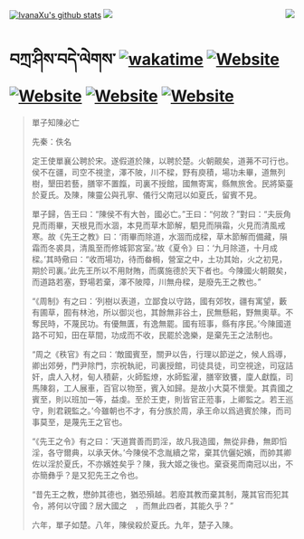 [![IvanaXu's github stats](https://github-readme-stats.vercel.app/api?username=IvanaXu&theme=codeSTACKr)](https://github.com/anuraghazra/github-readme-stats)
<img align="right" src="https://github-readme-stats.vercel.app/api/top-langs/?username=IvanaXu&langs_count=8&theme=codeSTACKr" />
<img src="https://github-readme-stats.vercel.app/api/wakatime?username=IvanaXu&layout=compact&langs_count=8&theme=codeSTACKr&custom_title=Programming&nbsp;Times&nbsp;(Since&nbsp;Jul.29.2021)&range=all_time" />
# བཀྲ་ཤིས་བདེ་ལེགས་	[![wakatime](https://wakatime.com/badge/user/5043ee4a-e361-4607-9d47-d557f2005d05.svg)](https://wakatime.com/@5043ee4a-e361-4607-9d47-d557f2005d05)	[![Website](https://img.shields.io/website?label=tianchi&up_color=orange&up_message=IvanaXu&url=https%3A%2F%2Fshields.io)](https://tianchi.aliyun.com/home/science/scienceDetail?userId=1095279182618)	[![Website](https://img.shields.io/website?label=yuque&up_color=green&up_message=IvanaXu&url=https%3A%2F%2Fshields.io)](https://www.yuque.com/ivanaxu)	[![Website](https://img.shields.io/website?label=leetcode&up_color=yellow&up_message=IvanaXu&url=https%3A%2F%2Fshields.io)](https://leetcode.cn/u/ivanaxu)	[![Website](https://img.shields.io/website?label=aistudio&up_color=violet&up_message=IvanaXu&url=https%3A%2F%2Fshields.io)](https://aistudio.baidu.com/aistudio/personalcenter/thirdview/979775)
> 單子知陳必亡
> 
> 先秦：佚名 
> 
> 定王使單襄公聘於宋。遂假道於陳，以聘於楚。火朝覿矣，道茀不可行也。侯不在疆，司空不視塗，澤不陂，川不樑，野有庾積，場功未畢，道無列樹，墾田若藝，膳宰不置餼，司裏不授館，國無寄寓，縣無旅舍。民將築臺於夏氏。及陳，陳靈公與孔寧、儀行父南冠以如夏氏，留賓不見。
> 
> 單子歸，告王曰：“陳侯不有大咎，國必亡。”王曰：“何故？”對曰：“夫辰角見而雨畢，天根見而水涸，本見而草木節解，駟見而隕霜，火見而清風戒寒。故《先王之教》曰：‘雨畢而除道，水涸而成樑，草木節解而備藏，隕霜而冬裘具，清風至而修城郭宮室。’故《夏令》曰：‘九月除道，十月成樑。’其時儆曰：“收而場功，待而畚梮，營室之中，土功其始，火之初見，期於司裏。’此先王所以不用財賄，而廣施德於天下者也。今陳國火朝覿矣，而道路若塞，野場若棄，澤不陂障，川無舟樑，是廢先王之教也。”
> 
> “《周制》有之曰：‘列樹以表道，立鄙食以守路，國有郊牧，疆有寓望，藪有圃草，囿有林池，所以御災也，其餘無非谷土，民無懸耜，野無奧草。不奪民時，不蔑民功。有優無匱，有逸無罷。國有班事，縣有序民。’今陳國道路不可知，田在草間，功成而不收，民罷於逸樂，是棄先王之法制也。
> 
> “周之《秩官》有之曰：‘敵國賓至，關尹以告，行理以節逆之，候人爲導，卿出郊勞，門尹除門，宗祝執祀，司裏授館，司徒具徒，司空視途，司寇詰奸，虞人入材，甸人積薪，火師監燎，水師監濯，膳宰致饔，廩人獻餼，司馬陳芻，工人展車，百官以物至，賓入如歸。是故小大莫不懷愛。其貴國之賓至，則以班加一等，益虔。至於王吏，則皆官正蒞事，上卿監之。若王巡守，則君親監之。’今雖朝也不才，有分族於周，承王命以爲過賓於陳，而司事莫至，是蔑先王之官也。
> 
> “《先王之令》有之曰：‘天道賞善而罰淫，故凡我造國，無從非彝，無即慆淫，各守爾典，以承天休。’今陳侯不念胤續之常，棄其伉儷妃嬪，而帥其卿佐以淫於夏氏，不亦嬪姓矣乎？陳，我大姬之後也。棄袞冕而南冠以出，不亦簡彝乎？是又犯先王之令也。
> 
> “昔先王之教，懋帥其德也，猶恐殞越。若廢其教而棄其制，蔑其官而犯其令，將何以守國？居大國之　，而無此四者，其能久乎？”
> 
> 六年，單子如楚。八年，陳侯殺於夏氏。九年，楚子入陳。
>

